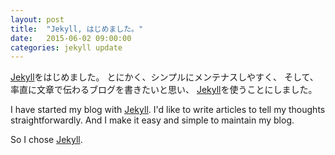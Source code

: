 ```yaml
---
layout: post
title:  "Jekyll, はじめました。"
date:   2015-06-02 09:00:00
categories: jekyll update
---
```


[Jekyll][jekyll]をはじめました。
とにかく、シンプルにメンテナスしやすく、
そして、率直に文章で伝わるブログを書きたいと思い、
[Jekyll][jekyll]を使うことにしました。


I have started my blog with [Jekyll][jekyll].
I'd like to write articles to tell my thoughts straightforwardly.
And I make it easy and simple to maintain my blog. 

So I chose [Jekyll][jekyll].

[jekyll]:      http://jekyllrb.com
